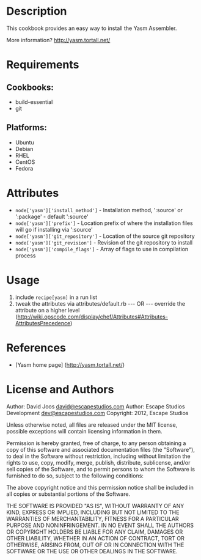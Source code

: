 Description
===========

This cookbook provides an easy way to install the Yasm Assembler.

More information?
http://yasm.tortall.net/

Requirements
============

## Cookbooks:

* build-essential
* git

## Platforms:

* Ubuntu
* Debian
* RHEL
* CentOS
* Fedora

Attributes
==========

* `node['yasm']['install_method']` - Installation method, ':source' or ':package' - default ':source'
* `node['yasm']['prefix']` - Location prefix of where the installation files will go if installing via ':source'
* `node['yasm']['git_repository']` - Location of the source git repository
* `node['yasm']['git_revision']` - Revision of the git repository to install
* `node['yasm']['compile_flags']` - Array of flags to use in compilation process

Usage
=====

1) include `recipe[yasm]` in a run list
2) tweak the attributes via attributes/default.rb
	--- OR ---
	override the attribute on a higher level (http://wiki.opscode.com/display/chef/Attributes#Attributes-AttributesPrecedence)

References
==========

* [Yasm home page] (http://yasm.tortall.net/)

License and Authors
===================

Author: David Joos <david@escapestudios.com>
Author: Escape Studios Development <dev@escapestudios.com>
Copyright: 2012, Escape Studios

Unless otherwise noted, all files are released under the MIT license,
possible exceptions will contain licensing information in them.

Permission is hereby granted, free of charge, to any person obtaining a copy
of this software and associated documentation files (the "Software"), to deal
in the Software without restriction, including without limitation the rights
to use, copy, modify, merge, publish, distribute, sublicense, and/or sell
copies of the Software, and to permit persons to whom the Software is
furnished to do so, subject to the following conditions:

The above copyright notice and this permission notice shall be included in
all copies or substantial portions of the Software.

THE SOFTWARE IS PROVIDED "AS IS", WITHOUT WARRANTY OF ANY KIND, EXPRESS OR
IMPLIED, INCLUDING BUT NOT LIMITED TO THE WARRANTIES OF MERCHANTABILITY,
FITNESS FOR A PARTICULAR PURPOSE AND NONINFRINGEMENT. IN NO EVENT SHALL THE
AUTHORS OR COPYRIGHT HOLDERS BE LIABLE FOR ANY CLAIM, DAMAGES OR OTHER
LIABILITY, WHETHER IN AN ACTION OF CONTRACT, TORT OR OTHERWISE, ARISING FROM,
OUT OF OR IN CONNECTION WITH THE SOFTWARE OR THE USE OR OTHER DEALINGS IN
THE SOFTWARE.